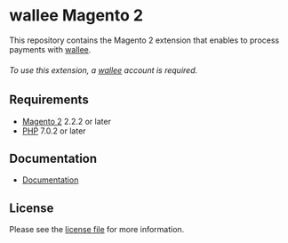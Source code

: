 # wallee Magento 2
This repository contains the Magento 2 extension that enables to process payments with [wallee](https://www.wallee.com/).

###### To use this extension, a [wallee](https://www.wallee.com/) account is required.

## Requirements

* [Magento 2](https://magento.com/) 2.2.2 or later
* [PHP](http://php.net/) 7.0.2 or later

## Documentation

* [Documentation](https://plugin-documentation.wallee.com/wallee-payment/magento-2/1.0.13/docs/en/documentation.html)

## License

Please see the [license file](https://github.com/wallee-payment/magento-2/blob/1.0.13/LICENSE) for more information.